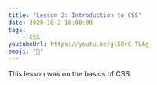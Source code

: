 ```yaml
---
title: "Lesson 2: Introduction to CSS"
date: 2020-10-2 16:00:00
tags:
    - CSS
youtubeUrl: https://youtu.be/gl58rC-TLAg
emoji: "🎨"
---
```

This lesson was on the basics of CSS.